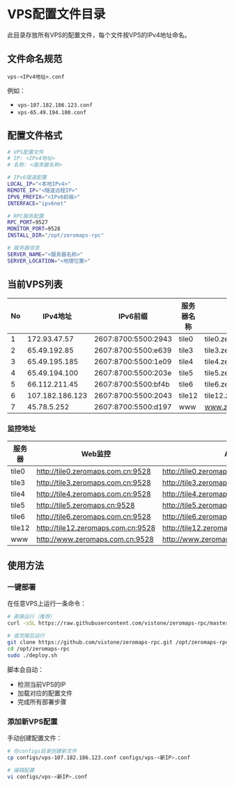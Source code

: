 # VPS配置文件目录

此目录存放所有VPS的配置文件，每个文件按VPS的IPv4地址命名。

## 文件命名规范

```
vps-<IPv4地址>.conf
```

例如：
- `vps-107.182.186.123.conf`
- `vps-65.49.194.100.conf`

## 配置文件格式

```bash
# VPS配置文件
# IP: <IPv4地址>
# 名称: <服务器名称>

# IPv6隧道配置
LOCAL_IP="<本地IPv4>"
REMOTE_IP="<隧道远程IP>"
IPV6_PREFIX="<IPv6前缀>"
INTERFACE="ipv6net"

# RPC服务配置
RPC_PORT=9527
MONITOR_PORT=9528
INSTALL_DIR="/opt/zeromaps-rpc"

# 服务器信息
SERVER_NAME="<服务器名称>"
SERVER_LOCATION="<地理位置>"
```

## 当前VPS列表

| No | IPv4地址 | IPv6前缀 | 服务器名称 | 域名 |
|----|---------|---------|-----------|------|
| 1 | 172.93.47.57 | 2607:8700:5500:2943 | tile0 | tile0.zeromaps.com.cn |
| 2 | 65.49.192.85 | 2607:8700:5500:e639 | tile3 | tile3.zeromaps.com.cn |
| 3 | 65.49.195.185 | 2607:8700:5500:1e09 | tile4 | tile4.zeromaps.com.cn |
| 4 | 65.49.194.100 | 2607:8700:5500:203e | tile5 | tile5.zeromaps.cn |
| 5 | 66.112.211.45 | 2607:8700:5500:bf4b | tile6 | tile6.zeromaps.com.cn |
| 6 | 107.182.186.123 | 2607:8700:5500:2043 | tile12 | tile12.zeromaps.com.cn |
| 7 | 45.78.5.252 | 2607:8700:5500:d197 | www | www.zeromaps.com.cn |

### 监控地址

| 服务器 | Web监控 | API统计 |
|-------|---------|---------|
| tile0 | http://tile0.zeromaps.com.cn:9528 | http://tile0.zeromaps.com.cn:9528/api/stats |
| tile3 | http://tile3.zeromaps.com.cn:9528 | http://tile3.zeromaps.com.cn:9528/api/stats |
| tile4 | http://tile4.zeromaps.com.cn:9528 | http://tile4.zeromaps.com.cn:9528/api/stats |
| tile5 | http://tile5.zeromaps.cn:9528 | http://tile5.zeromaps.cn:9528/api/stats |
| tile6 | http://tile6.zeromaps.com.cn:9528 | http://tile6.zeromaps.com.cn:9528/api/stats |
| tile12 | http://tile12.zeromaps.com.cn:9528 | http://tile12.zeromaps.com.cn:9528/api/stats |
| www | http://www.zeromaps.com.cn:9528 | http://www.zeromaps.com.cn:9528/api/stats |

## 使用方法

### 一键部署

在任意VPS上运行一条命令：

```bash
# 直接运行（推荐）
curl -sSL https://raw.githubusercontent.com/vistone/zeromaps-rpc/master/deploy.sh | sudo bash

# 或克隆后运行
git clone https://github.com/vistone/zeromaps-rpc.git /opt/zeromaps-rpc
cd /opt/zeromaps-rpc
sudo ./deploy.sh
```

脚本会自动：
- 检测当前VPS的IP
- 加载对应的配置文件
- 完成所有部署步骤

### 添加新VPS配置

手动创建配置文件：

```bash
# 在configs目录创建新文件
cp configs/vps-107.182.186.123.conf configs/vps-<新IP>.conf

# 编辑配置
vi configs/vps-<新IP>.conf
```

